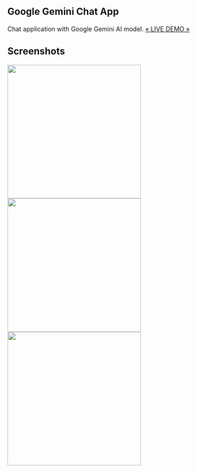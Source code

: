## Google Gemini Chat App
Chat application with Google Gemini AI model.
[« LIVE DEMO »](https://gemini.denizsalman.dev)
 
## Screenshots
<img src="screenshots/Simulator Screenshot - iPhone 15 Pro Max - 2023-12-18 at 01.38.20.png" width="300">  <img src="screenshots/Simulator Screenshot - iPhone 15 Pro Max - 2023-12-18 at 01.38.30.png" width="300">  <img src="screenshots/Simulator Screenshot - iPhone 15 Pro Max - 2023-12-18 at 01.40.23.png" width="300">
 
